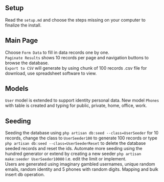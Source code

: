 ## Setup

Read the `setup.md` and choose the steps missing on your computer to finalize the install.  

## Main Page

Choose `Form Data` to fill in data records one by one.  
`Paginate Results` shows 10 records per page and navigation buttons to browse the database.  
`Export to CSV` will generate by using chunk of 100 records .csv file for download, use spreadsheet software to view.  

## Models

`User` model is extended to support identity personal data. New model `Phones` with table is created and typing for public, private, home, office, work.  

## Seeding

Seeding the database using `php artisan db:seed --class=UserSeeder` for 10 records, change the class to `UserSeeder100` to generate 100 records or type `php artisan db:seed --class=UserSeederReset` to delete the database seeded records and reset the ids. Automate more seeding using the hundred generator or extend by creating a new seeder `php artisan make:seeder UserSeeder10000` i.e. edit the limit or implement.  
Users are generated using imaginary gambled usernames, unique random emails, random identity and 5 phones with random digits. Mapping and bulk insert db operation.  
